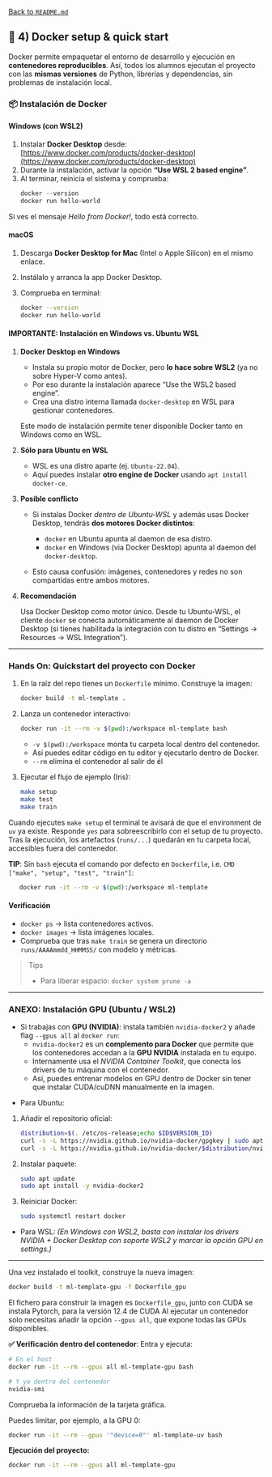 [Back to `README.md`](../README.md)

## 🐳 4) Docker setup & quick start

Docker permite empaquetar el entorno de desarrollo y ejecución en **contenedores reproducibles**.
Así, todos los alumnos ejecutan el proyecto con las **mismas versiones** de Python, librerías y dependencias, sin problemas de instalación local.

### 📦 Instalación de Docker

#### Windows (con WSL2)

1. Instalar **Docker Desktop** desde: [https://www.docker.com/products/docker-desktop](https://www.docker.com/products/docker-desktop)
2. Durante la instalación, activar la opción **“Use WSL 2 based engine”**.
3. Al terminar, reinicia el sistema y comprueba:
   ```powershell
   docker --version
   docker run hello-world
   ```

Si ves el mensaje *Hello from Docker!*, todo está correcto.

#### macOS

1. Descarga **Docker Desktop for Mac** (Intel o Apple Silicon) en el mismo enlace.
2. Instálalo y arranca la app Docker Desktop.
3. Comprueba en terminal:

   ```bash
   docker --version
   docker run hello-world
   ```

#### IMPORTANTE: Instalación en Windows vs. Ubuntu WSL

1. **Docker Desktop en Windows**

   * Instala su propio motor de Docker, pero **lo hace sobre WSL2** (ya no sobre Hyper-V como antes).
   * Por eso durante la instalación aparece “Use the WSL2 based engine”.
   * Crea una distro interna llamada `docker-desktop` en WSL para gestionar contenedores.
   
   Este modo de instalación permite tener disponible Docker tanto en Windows como en WSL. 

2. **Sólo para Ubuntu en WSL**

   * WSL es una distro aparte (ej. `Ubuntu-22.04`).
   * Aquí puedes instalar **otro engine de Docker** usando `apt install docker-ce`.
3. **Posible conflicto**

   * Si instalas Docker *dentro de Ubuntu-WSL* y además usas Docker Desktop, tendrás **dos motores Docker distintos**:

     * `docker` en Ubuntu apunta al daemon de esa distro.
     * `docker` en Windows (via Docker Desktop) apunta al daemon del `docker-desktop`.
   * Esto causa confusión: imágenes, contenedores y redes no son compartidas entre ambos motores.
4. **Recomendación**

   Usa Docker Desktop como motor único. Desde tu Ubuntu-WSL, el cliente `docker` se conecta automáticamente al daemon de Docker Desktop (si tienes habilitada la integración con tu distro en “Settings → Resources → WSL Integration”).

---

### Hands On: Quickstart del proyecto con Docker

1. En la raíz del repo tienes un `Dockerfile` mínimo. Construye la imagen:

   ```bash
   docker build -t ml-template .
   ```
2. Lanza un contenedor interactivo:

   ```bash
   docker run -it --rm -v $(pwd):/workspace ml-template bash
   ```

   * `-v $(pwd):/workspace` monta tu carpeta local dentro del contenedor.
   * Así puedes editar código en tu editor y ejecutarlo dentro de Docker.
   * `--rm` elimina el contenedor al salir de él
3. Ejecutar el flujo de ejemplo (Iris):

   ```bash
   make setup
   make test
   make train
   ```

Cuando ejecutes `make setup` el terminal te avisará de que el environment de `uv` ya existe. Responde `yes` para sobreescribirlo con el setup de tu proyecto. Tras la ejecución, los artefactos (`runs/...`) quedarán en tu carpeta local, accesibles fuera del contenedor.

**TIP**: Sin `bash` ejecuta el comando por defecto en `Dockerfile`, i.e. `CMD ["make", "setup", "test", "train"]`:

```bash
   docker run -it --rm -v $(pwd):/workspace ml-template
```

#### Verificación

* `docker ps` → lista contenedores activos.
* `docker images` → lista imágenes locales.
* Comprueba que tras `make train` se genera un directorio `runs/AAAAmmdd_HHMMSS/` con modelo y métricas.

> Tips
>
> * Para liberar espacio: `docker system prune -a`

---

### ANEXO: **Instalación GPU (Ubuntu / WSL2)**

* Si trabajas con **GPU (NVIDIA)**: instala también `nvidia-docker2` y añade flag `--gpus all` al `docker run`:
  * `nvidia-docker2` es un **complemento para Docker** que permite que los contenedores accedan a la **GPU NVIDIA** instalada en tu equipo.
  * Internamente usa el *NVIDIA Container Toolkit*, que conecta los drivers de tu máquina con el contenedor.
  * Así, puedes entrenar modelos en GPU dentro de Docker sin tener que instalar CUDA/cuDNN manualmente en la imagen.

- Para Ubuntu:

1. Añadir el repositorio oficial:

   ```bash
   distribution=$(. /etc/os-release;echo $ID$VERSION_ID)
   curl -s -L https://nvidia.github.io/nvidia-docker/gpgkey | sudo apt-key add -
   curl -s -L https://nvidia.github.io/nvidia-docker/$distribution/nvidia-docker.list | sudo tee /etc/apt/sources.list.d/nvidia-docker.list
   ```
2. Instalar paquete:

   ```bash
   sudo apt update
   sudo apt install -y nvidia-docker2
   ```
3. Reiniciar Docker:

   ```bash
   sudo systemctl restart docker
   ```

- Para WSL:
  *(En Windows con WSL2, basta con instalar los drivers NVIDIA + Docker Desktop con soporte WSL2 y marcar la opción GPU en settings.)*

---

Una vez instalado el toolkit, construye la nueva imagen:

```bash
docker build -t ml-template-gpu -f Dockerfile_gpu
```
El fichero para construir la imagen es `Dockerfile_gpu`, junto con CUDA se instala Pytorch, para la versión 12.4 de CUDA
Al ejecutar un contenedor solo necesitas añadir la opción `--gpus all`, que expone todas las GPUs disponibles.

**✅ Verificación dentro del contenedor**: Entra y ejecuta:

```bash
# En el host
docker run -it --rm --gpus all ml-template-gpu bash

# Y ya dentro del contenedor
nvidia-smi
```

Comprueba la información de la tarjeta gráfica.

Puedes limitar, por ejemplo, a la GPU 0:

```bash
docker run -it --rm --gpus '"device=0"' ml-template-uv bash
```

**Ejecución del proyecto:**

```bash
docker run -it --rm --gpus all ml-template-gpu
```
